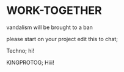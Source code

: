 # WORK-TOGETHER

vandalism will be brought to a ban

please start on your project edit this to chat;

Techno; hi!

KINGPROTOG; Hiii!
